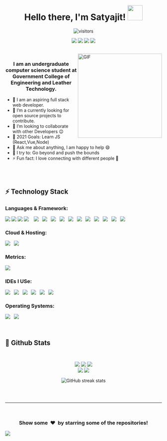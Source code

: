 <h1 align="center">
  Hello there, I'm Satyajit!
  <a href="#"><img src="https://media.giphy.com/media/CXzRJA18RJAtmpPNBC/giphy.gif" width="48"></a>
</h1>

<p align="center">
    <img align="center" alt="visitors" src="https://gpvc.arturio.dev/Satyajit-Codys" />
</p>
<p align="center">   
  <a href="mailto:satyajitdebnath87@gmail.com" target="_blank"><img src="https://img.shields.io/badge/Gmail-D14836?style=for-the-badge&logo=gmail&logoColor=white"></a>
  <a href="https://www.linkedin.com/in/dsatyajit" target="_blank"><img src="https://img.shields.io/badge/LinkedIn-0077B5?style=for-the-badge&logo=linkedin&logoColor=white"></a> 
  <a href="https://www.instagram.com/satyajitdebnath_" target="_blank"><img src="https://img.shields.io/badge/Instagram-E4405F?style=for-the-badge&logo=instagram&logoColor=white"></a>
  <a href="https://www.hackerrank.com/satyajitdebnath2" target="_blank"><img src="	https://img.shields.io/badge/-Hackerrank-2EC866?style=for-the-badge&logo=HackerRank&logoColor=white"></a>  
</p>

<br/>
<img align="right" height="270px" alt="GIF" src="https://i.pinimg.com/originals/e4/26/70/e426702edf874b181aced1e2fa5c6cde.gif" />

<div align="center">

### I am an undergraduate computer science student at Government College of Engineering and Leather Technology.
</div>

- 🔭 I am an aspiring full stack web developer.
- 🌱 I’m a currently looking for open source projects to contribute.
- 👯 I’m looking to collaborate with other Developers :wink:
- 🥅 2021 Goals: Learn JS (React,Vue,Node)
- 💬 Ask me about anything, I am happy to help :smile:
- 🧗 I try to: Go beyond and push the bounds
- ⚡ Fun fact: I love connecting with different people :raised_hands:

<br/> <br/>

<h2>⚡ Technology Stack</h2>

<p align="center">
<h3>Languages & Framework: </h3>
<img src="https://img.shields.io/badge/Python-3776AB?style=for-the-badge&logo=python&logoColor=white" />
<img src="https://img.shields.io/badge/Flask-000000?style=for-the-badge&logo=flask&logoColor=white" />
<img src="https://img.shields.io/badge/Numpy-777BB4?style=for-the-badge&logo=numpy&logoColor=white" />
<img src="https://img.shields.io/badge/HTML5-E34F26?style=for-the-badge&logo=html5&logoColor=white"/>&nbsp;&nbsp;&nbsp;
<img src="https://img.shields.io/badge/CSS3-1572B6?style=for-the-badge&logo=css3&logoColor=white" />&nbsp;&nbsp;
<img src="https://img.shields.io/badge/Bootstrap-563D7C?style=for-the-badge&logo=bootstrap&logoColor=white" />&nbsp;&nbsp;
<img src="https://img.shields.io/badge/JavaScript-F7DF1E?style=for-the-badge&logo=javascript&logoColor=blac" />&nbsp;&nbsp;
<img src="https://img.shields.io/badge/json-5E5C5C?style=for-the-badge&logo=json&logoColor=white" />&nbsp;&nbsp; 
<img src="https://img.shields.io/badge/MySQL-00000F?style=for-the-badge&logo=mysql&logoColor=white" />&nbsp;&nbsp; 
<img src="https://img.shields.io/badge/SQLite-07405E?style=for-the-badge&logo=sqlite&logoColor=white" />&nbsp;&nbsp;  
<img src="https://img.shields.io/badge/C-00599C?style=for-the-badge&logo=c&logoColor=white"/>&nbsp;&nbsp;
<img src="https://img.shields.io/badge/c++%20-%2343853D.svg?&style=for-the-badge&logo=c++&logoColor=white"/>&nbsp;&nbsp;
<img src="https://img.shields.io/badge/Git-F05032?style=for-the-badge&logo=git&logoColor=white" />&nbsp;&nbsp;
<img src="https://img.shields.io/badge/Postman-FF6C37?style=for-the-badge&logo=Postman&logoColor=white" />&nbsp;&nbsp;
<img src="https://img.shields.io/badge/PowerShell-5391FE?style=for-the-badge&logo=PowerShell&logoColor=white" />&nbsp;&nbsp;
<h3>Cloud & Hosting: </h3>
<img src="https://img.shields.io/badge/Heroku-430098?style=for-the-badge&logo=heroku&logoColor=white" />&nbsp;&nbsp;
<img src="https://img.shields.io/badge/Netlify-00C7B7?style=for-the-badge&logo=netlify&logoColor=white" />&nbsp;&nbsp;
<h3>Metrics: </h3>
<img src="https://img.shields.io/badge/Google%20Analytics-E37400?style=for-the-badge&logo=google%20analytics&logoColor=white" />&nbsp;&nbsp;
<h3>IDEs I USe: </h3>
<img src="https://img.shields.io/badge/Visual_Studio_Code-0078D4?style=for-the-badge&logo=visual%20studio%20code&logoColor=white" />&nbsp;&nbsp;
<img src="https://img.shields.io/badge/pycharm-143?style=for-the-badge&logo=pycharm&logoColor=black&color=black&labelColor=green" />&nbsp;&nbsp;
<img src="https://img.shields.io/badge/sublime_text-%23575757.svg?&style=for-the-badge&logo=sublime-text&logoColor=important" />&nbsp;&nbsp;
<img src="https://img.shields.io/badge/Notepad++-90E59A.svg?style=for-the-badge&logo=notepad%2B%2B&logoColor=black" />&nbsp;&nbsp;
<img src="https://img.shields.io/badge/Colab-F9AB00?style=for-the-badge&logo=googlecolab&color=525252" />&nbsp;&nbsp;
<img src="https://img.shields.io/badge/Jupyter-F37626.svg?&style=for-the-badge&logo=Jupyter&logoColor=white" />&nbsp;&nbsp;
<h3>Operating Systems: </h3>
<img src="https://img.shields.io/badge/Ubuntu-E95420?style=for-the-badge&logo=ubuntu&logoColor=white" />&nbsp;&nbsp;
<img src="https://img.shields.io/badge/Windows-0078D6?style=for-the-badge&logo=windows&logoColor=white" />&nbsp;&nbsp;
</p>

<br/>

<h2>📃 Github Stats</h2>

<br/>
<div align="center">

![](https://github-profile-summary-cards.vercel.app/api/cards/profile-details?username=Satyajit-Codys&theme=vue) 
![](https://github-profile-summary-cards.vercel.app/api/cards/repos-per-language?username=Satyajit-Codys&theme=vue)
![](https://github-profile-summary-cards.vercel.app/api/cards/most-commit-language?username=Satyajit-Codys&theme=vue)
<br/>
![](https://github-profile-summary-cards.vercel.app/api/cards/stats?username=Satyajit-Codys&theme=vue)
![](https://github-profile-summary-cards.vercel.app/api/cards/productive-time?username=Satyajit-Codys&theme=vue)

</div>
<div align="center">
    
![GitHub streak stats](https://github-readme-streak-stats.herokuapp.com/?user=Satyajit-Codys)  
</div>
<br/><br/>
<hr/>

<br/>

<div align="center">
<h3 align="center">Show some &nbsp;❤️&nbsp; by starring some of the repositories!</h3>
</div>
<img src="https://github.com/punitkmryh/punitkmryh/blob/master/wave.svg" />
